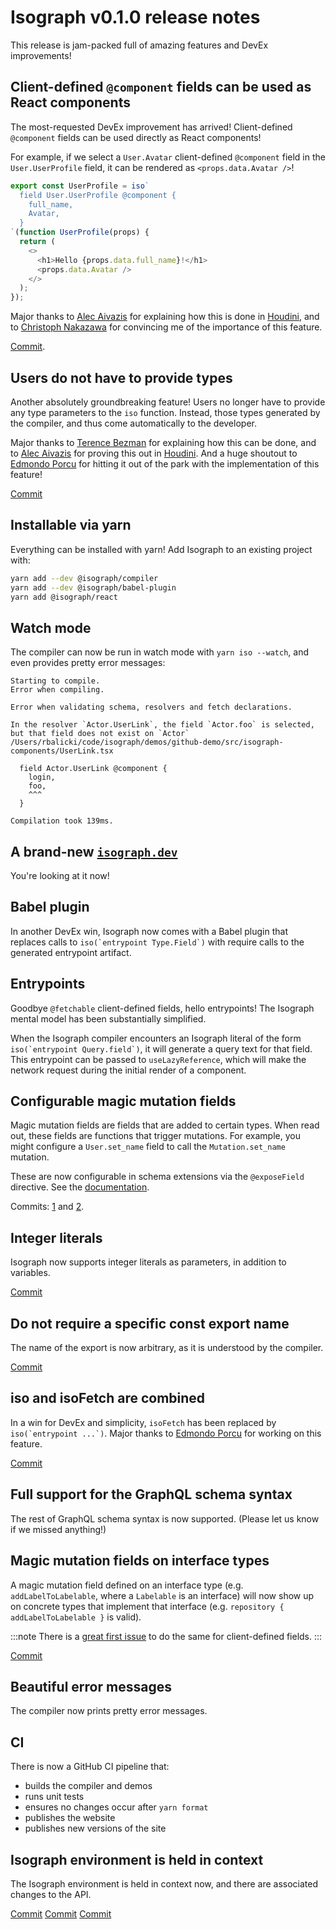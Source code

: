 # Isograph v0.1.0 release notes

This release is jam-packed full of amazing features and DevEx improvements!

<!-- truncate -->

## Client-defined `@component` fields can be used as React components

The most-requested DevEx improvement has arrived! Client-defined `@component` fields can be used directly as React components!

For example, if we select a `User.Avatar` client-defined `@component` field in the `User.UserProfile` field, it can be rendered as `<props.data.Avatar />`!

```js
export const UserProfile = iso`
  field User.UserProfile @component {
    full_name,
    Avatar,
  }
`(function UserProfile(props) {
  return (
    <>
      <h1>Hello {props.data.full_name}!</h1>
      <props.data.Avatar />
    </>
  );
});
```

Major thanks to [Alec Aivazis](https://twitter.com/AlecAivazis) for explaining how this is done in [Houdini](https://houdinigraphql.com/), and to [Christoph Nakazawa](https://twitter.com/cpojer) for convincing me of the importance of this feature.

[Commit](https://github.com/isographlabs/isograph/commit/0c5816b09394ab6d7326b9ed1409fde81c60ca87).

## Users do not have to provide types

Another absolutely groundbreaking feature! Users no longer have to provide any type parameters to the `iso` function. Instead, those types generated by the compiler, and thus come automatically to the developer.

Major thanks to [Terence Bezman](https://twitter.com/b_ez_man) for explaining how this can be done, and to [Alec Aivazis](https://twitter.com/AlecAivazis) for proving this out in [Houdini](https://houdinigraphql.com/). And a huge shoutout to [Edmondo Porcu](https://twitter.com/edmondo_po) for hitting it out of the park with the implementation of this feature!

[Commit](https://github.com/isographlabs/isograph/commit/58a1b6bfe44e44404e165cbebe9be4e65174cec0)

## Installable via yarn

Everything can be installed with yarn! Add Isograph to an existing project with:

```sh
yarn add --dev @isograph/compiler
yarn add --dev @isograph/babel-plugin
yarn add @isograph/react
```

## Watch mode

The compiler can now be run in watch mode with `yarn iso --watch`, and even provides pretty error messages:

```
Starting to compile.
Error when compiling.

Error when validating schema, resolvers and fetch declarations.

In the resolver `Actor.UserLink`, the field `Actor.foo` is selected, but that field does not exist on `Actor`
/Users/rbalicki/code/isograph/demos/github-demo/src/isograph-components/UserLink.tsx

  field Actor.UserLink @component {
    login,
    foo,
    ^^^
  }

Compilation took 139ms.
```

## A brand-new [`isograph.dev`](https://isograph.dev)

You're looking at it now!

## Babel plugin

In another DevEx win, Isograph now comes with a Babel plugin that replaces calls to ``iso(`entrypoint Type.Field`)`` with require calls to the generated entrypoint artifact.

## Entrypoints

Goodbye `@fetchable` client-defined fields, hello entrypoints! The Isograph mental model has been substantially simplified.

When the Isograph compiler encounters an Isograph literal of the form ``iso(`entrypoint Query.field`)``, it will generate a query text for that field. This entrypoint can be passed to `useLazyReference`, which will make the network request during the initial render of a component.

## Configurable magic mutation fields

Magic mutation fields are fields that are added to certain types. When read out, these fields are functions that trigger mutations. For example, you might configure a `User.set_name` field to call the `Mutation.set_name` mutation.

These are now configurable in schema extensions via the `@exposeField` directive. See the [documentation](/docs/magic-mutation-fields/).

Commits: [1](https://github.com/isographlabs/isograph/commit/700bc00d875cf99ab0cc1330dc29dcbdc2ee6909) and [2](https://github.com/isographlabs/isograph/commit/453b8fbee869aa72373d30af872d37a599b9a03d).

## Integer literals

Isograph now supports integer literals as parameters, in addition to variables.

[Commit](https://github.com/isographlabs/isograph/commit/1eeeb142f8c8f4523338fbdd9fbdd04e726af8fe)

## Do not require a specific const export name

The name of the export is now arbitrary, as it is understood by the compiler.

[Commit](https://github.com/isographlabs/isograph/commit/d64c2813e0adcaa2c9db895212925244d120e071)

## iso and isoFetch are combined

In a win for DevEx and simplicity, `isoFetch` has been replaced by ``iso(`entrypoint ...`)``. Major thanks to [Edmondo Porcu](https://twitter.com/edmondo_po) for working on this feature.

[Commit](https://github.com/isographlabs/isograph/commit/e5f4a357136fa9441f2f28d690aa20b72e1bf63d)

## Full support for the GraphQL schema syntax

The rest of GraphQL schema syntax is now supported. (Please let us know if we missed anything!)

## Magic mutation fields on interface types

A magic mutation field defined on an interface type (e.g. `addLabelToLabelable`, where a `Labelable` is an interface) will now show up on concrete types that implement that interface (e.g. `repository { addLabelToLabelable }` is valid).

:::note
There is a [great first issue](https://github.com/isographlabs/isograph/issues/18) to do the same for client-defined fields.
:::

[Commit](https://github.com/isographlabs/isograph/commit/34f0627415fb55cfe6d241a7cc20f6dcf0ed16d5)

## Beautiful error messages

The compiler now prints pretty error messages.

## CI

There is now a GitHub CI pipeline that:

- builds the compiler and demos
- runs unit tests
- ensures no changes occur after `yarn format`
- publishes the website
- publishes new versions of the site

## Isograph environment is held in context

The Isograph environment is held in context now, and there are associated changes to the API.

[Commit](https://github.com/isographlabs/isograph/commit/6425bd62fca85bf59ca5dc36f0af897022c7de2a)
[Commit](https://github.com/isographlabs/isograph/commit/38d73d29729521337e7086b435aad13ff6180d40)
[Commit](https://github.com/isographlabs/isograph/commit/c861b6cf03f5f2508fcda72266c9cd54df872351)
